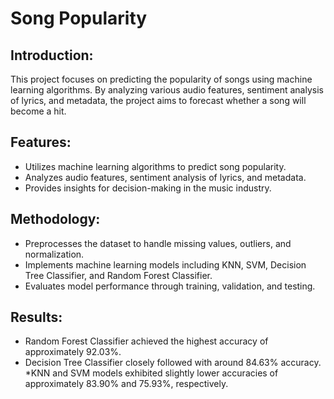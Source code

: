 # Song Popularity

## Introduction:
This project focuses on predicting the popularity of songs using machine learning algorithms. By analyzing various audio features, sentiment analysis of lyrics, and metadata, the project aims to forecast whether a song will become a hit.

## Features:
* Utilizes machine learning algorithms to predict song popularity.
* Analyzes audio features, sentiment analysis of lyrics, and metadata.
* Provides insights for decision-making in the music industry.

## Methodology:
* Preprocesses the dataset to handle missing values, outliers, and normalization.
* Implements machine learning models including KNN, SVM, Decision Tree Classifier, and Random Forest Classifier.
* Evaluates model performance through training, validation, and testing.

## Results:
* Random Forest Classifier achieved the highest accuracy of approximately 92.03%.
* Decision Tree Classifier closely followed with around 84.63% accuracy.
*KNN and SVM models exhibited slightly lower accuracies of approximately 83.90% and 75.93%, respectively.
